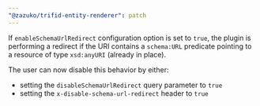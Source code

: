 ```yaml
---
"@zazuko/trifid-entity-renderer": patch
---
```


If `enableSchemaUrlRedirect` configuration option is set to `true`, the plugin is performing a redirect if the URI contains a `schema:URL` predicate pointing to a resource of type `xsd:anyURI` (already in place).

The user can now disable this behavior by either:

- setting the `disableSchemaUrlRedirect` query parameter to `true`
- setting the `x-disable-schema-url-redirect` header to `true`
